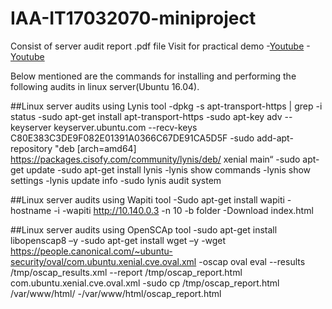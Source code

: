 # IAA-IT17032070-miniproject
Consist of server audit report .pdf file
Visit for practical demo 
-[Youtube](https://www.youtube.com/watch?v=6Gha-FzKgUI&t=529s)
-[Youtube](https://www.youtube.com/watch?v=ynt_0OsOWjg&t=56s)

Below mentioned are the commands for installing and performing the following audits in linux server(Ubuntu 16.04).

##Linux server audits using Lynis tool
-dpkg -s apt-transport-https | grep -i status
-sudo apt-get install apt-transport-https
-sudo apt-key adv --keyserver keyserver.ubuntu.com --recv-keys C80E383C3DE9F082E01391A0366C67DE91CA5D5F
-sudo add-apt-repository "deb [arch=amd64] https://packages.cisofy.com/community/lynis/deb/ xenial main“
-sudo apt-get update
-sudo apt-get install lynis
-lynis show commands
-lynis show settings 
-lynis update info
-sudo lynis audit system

##Linux server audits using Wapiti tool
-Sudo apt-get install wapiti
-hostname -i 
-wapiti http://10.140.0.3 -n 10 -b folder
-Download index.html

##Linux server audits using OpenSCAp tool
-sudo apt-get install libopenscap8 –y
-sudo apt-get install wget –y
-wget https://people.canonical.com/~ubuntu-security/oval/com.ubuntu.xenial.cve.oval.xml
-oscap oval eval --results /tmp/oscap_results.xml --report /tmp/oscap_report.html com.ubuntu.xenial.cve.oval.xml
-sudo cp /tmp/oscap_report.html /var/www/html/
-/var/www/html/oscap_report.html

